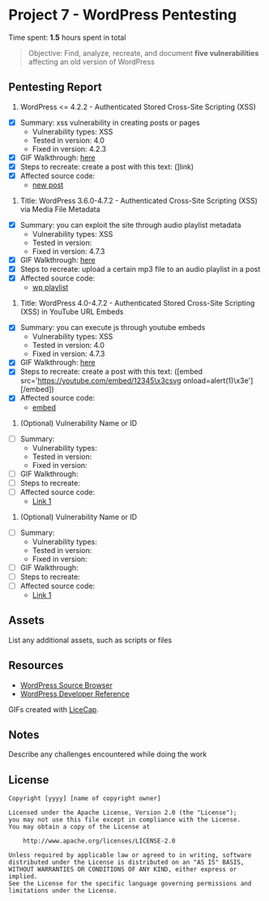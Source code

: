 # Project 7 - WordPress Pentesting

Time spent: **1.5** hours spent in total

> Objective: Find, analyze, recreate, and document **five vulnerabilities** affecting an old version of WordPress

## Pentesting Report

1. WordPress <= 4.2.2 - Authenticated Stored Cross-Site Scripting (XSS)
  - [x] Summary: xss vulnerability in creating posts or pages
    - Vulnerability types: XSS
    - Tested in version: 4.0
    - Fixed in version: 4.2.3
  - [x] GIF Walkthrough: [here](http://i.imgur.com/3geOSUP.png)
  - [x] Steps to recreate: create a post with this text: (<a href="[caption code=">]</a><a title=" onmouseover=alert('test') ">link</a>)
  - [x] Affected source code:
    - [new post](https://core.trac.wordpress.org/browser/trunk/src/wp-admin/post-new.php)
1. Title: WordPress 3.6.0-4.7.2 - Authenticated Cross-Site Scripting (XSS) via Media File Metadata
  - [x] Summary: you can exploit the site through audio playlist metadata
    - Vulnerability types: XSS
    - Tested in version: 
    - Fixed in version: 4.7.3
  - [x] GIF Walkthrough: [here](http://i.imgur.com/7CprZpd.png)
  - [x] Steps to recreate: upload a certain mp3 file to an audio playlist in a post
  - [x] Affected source code:
    - [wp playlist](https://core.trac.wordpress.org/browser/trunk/src/wp-includes/js/mediaelement/wp-playlist.js)
1. Title: WordPress  4.0-4.7.2 - Authenticated Stored Cross-Site Scripting (XSS) in YouTube URL Embeds
  - [x] Summary: you can execute js through youtube embeds
    - Vulnerability types: XSS
    - Tested in version: 4.0
    - Fixed in version: 4.7.3
  - [x] GIF Walkthrough: [here](http://i.imgur.com/3EZNQVR.png)
  - [x] Steps to recreate: create a post with this text: ([embed src='https://youtube.com/embed/12345\x3csvg onload=alert(1)\x3e'][/embed])
  - [x] Affected source code:
    - [embed](https://core.trac.wordpress.org/browser/trunk/src/wp-includes/embed.php)
1. (Optional) Vulnerability Name or ID
  - [ ] Summary: 
    - Vulnerability types:
    - Tested in version:
    - Fixed in version: 
  - [ ] GIF Walkthrough: 
  - [ ] Steps to recreate: 
  - [ ] Affected source code:
    - [Link 1](https://core.trac.wordpress.org/browser/tags/version/src/source_file.php)
1. (Optional) Vulnerability Name or ID
  - [ ] Summary: 
    - Vulnerability types:
    - Tested in version:
    - Fixed in version: 
  - [ ] GIF Walkthrough: 
  - [ ] Steps to recreate: 
  - [ ] Affected source code:
    - [Link 1](https://core.trac.wordpress.org/browser/tags/version/src/source_file.php) 

## Assets

List any additional assets, such as scripts or files

## Resources

- [WordPress Source Browser](https://core.trac.wordpress.org/browser/)
- [WordPress Developer Reference](https://developer.wordpress.org/reference/)

GIFs created with [LiceCap](http://www.cockos.com/licecap/).

## Notes

Describe any challenges encountered while doing the work

## License

    Copyright [yyyy] [name of copyright owner]

    Licensed under the Apache License, Version 2.0 (the "License");
    you may not use this file except in compliance with the License.
    You may obtain a copy of the License at

        http://www.apache.org/licenses/LICENSE-2.0

    Unless required by applicable law or agreed to in writing, software
    distributed under the License is distributed on an "AS IS" BASIS,
    WITHOUT WARRANTIES OR CONDITIONS OF ANY KIND, either express or implied.
    See the License for the specific language governing permissions and
    limitations under the License.